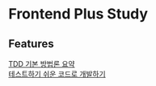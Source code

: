 # Frontend Plus Study

## Features

[TDD 기본 방법론 요약](./pre-tdd/tdd-basic.md)<br>
[테스트하기 쉬운 코드로 개발하기](./pre-tdd/easy-test-code.md)<br>
